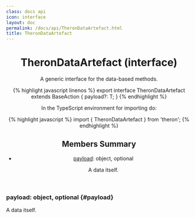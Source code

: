 ```yaml
---
class: docs api
icon: interface
layout: doc
permalink: /docs/api/TheronDataArtefact.html
title: TheronDataArtefact
---
```


<header class="summary" markdown="1">

# TheronDataArtefact (interface)

A generic interface for the data-based methods.

{% highlight javascript linenos %}
export interface TheronDataArtefact<T> extends BaseAction {
  payload?: T;
}
{% endhighlight %}

In the TypeScript environment for importing do:

{% highlight javascript %}
import { TheronDataArtefact } from 'theron';
{% endhighlight %}

## Members Summary

- [payload](#payload): object, optional

    A data itself.

</header>

<section class="details" markdown="1">

### payload: object, optional {#payload}

A data itself.

</section>
